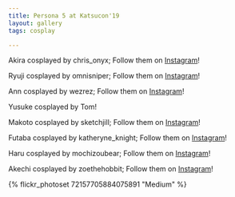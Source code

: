 ```yaml
---
title: Persona 5 at Katsucon'19
layout: gallery
tags: cosplay

---
```


Akira cosplayed by chris_onyx; Follow them on [Instagram](https://www.instagram.com/chris_onyx)!

Ryuji cosplayed by omnisniper; Follow them on [Instagram](https://www.instagram.com/omnisniper)!

Ann cosplayed by wezrez; Follow them on [Instagram](https://www.instagram.com/wezrez)!

Yusuke cosplayed by Tom!

Makoto cosplayed by sketchjill; Follow them on [Instagram](https://www.instagram.com/sketchjill)!

Futaba cosplayed by katheryne_knight; Follow them on [Instagram](https://www.instagram.com/katheryne_knight)!

Haru cosplayed by mochizoubear; Follow them on [Instagram](https://www.instagram.com/mochizoubear)!

Akechi cosplayed by zoethehobbit; Follow them on [Instagram](https://www.instagram.com/zoethehobbit)!

{% flickr_photoset 72157705884075891 "Medium" %}